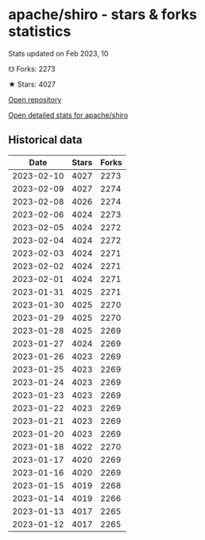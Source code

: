 # apache/shiro - stars & forks statistics

Stats updated on Feb 2023, 10

☋ Forks: 2273

★ Stars: 4027

[Open repository](https://github.com/apache/shiro)

[Open detailed stats for apache/shiro](https://reviewgithub.com/rep/apache/shiro)

## Historical data
| Date | Stars | Forks |
|------|-------|-------|
| 2023-02-10 | 4027 | 2273 | 
| 2023-02-09 | 4027 | 2274 | 
| 2023-02-08 | 4026 | 2274 | 
| 2023-02-06 | 4024 | 2273 | 
| 2023-02-05 | 4024 | 2272 | 
| 2023-02-04 | 4024 | 2272 | 
| 2023-02-03 | 4024 | 2271 | 
| 2023-02-02 | 4024 | 2271 | 
| 2023-02-01 | 4024 | 2271 | 
| 2023-01-31 | 4025 | 2271 | 
| 2023-01-30 | 4025 | 2270 | 
| 2023-01-29 | 4025 | 2270 | 
| 2023-01-28 | 4025 | 2269 | 
| 2023-01-27 | 4024 | 2269 | 
| 2023-01-26 | 4023 | 2269 | 
| 2023-01-25 | 4023 | 2269 | 
| 2023-01-24 | 4023 | 2269 | 
| 2023-01-23 | 4023 | 2269 | 
| 2023-01-22 | 4023 | 2269 | 
| 2023-01-21 | 4023 | 2269 | 
| 2023-01-20 | 4023 | 2269 | 
| 2023-01-18 | 4022 | 2270 | 
| 2023-01-17 | 4020 | 2269 | 
| 2023-01-16 | 4020 | 2269 | 
| 2023-01-15 | 4019 | 2268 | 
| 2023-01-14 | 4019 | 2266 | 
| 2023-01-13 | 4017 | 2265 | 
| 2023-01-12 | 4017 | 2265 | 

